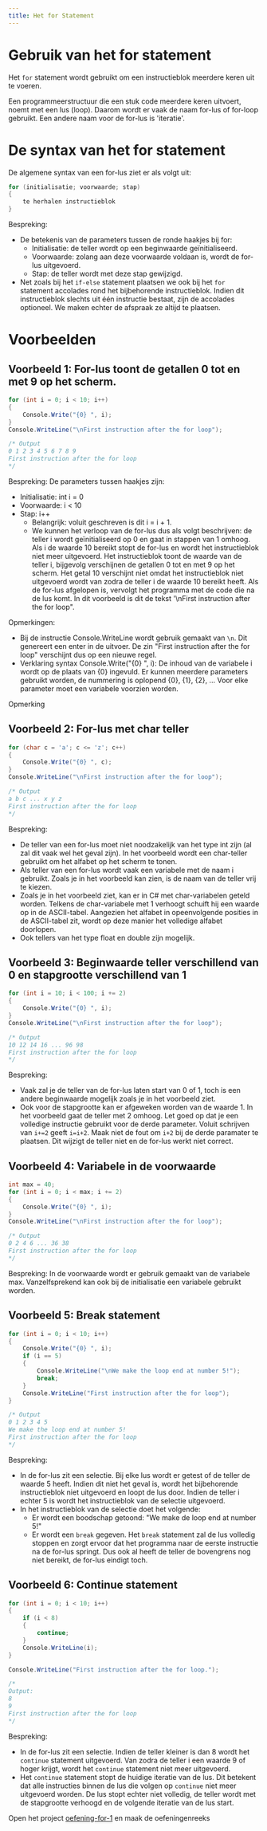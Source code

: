 ```yaml
---
title: Het for Statement
---
```


# Gebruik van het for statement

Het `for` statement wordt gebruikt om een instructieblok meerdere keren uit te voeren.

Een programmeerstructuur die een stuk code meerdere keren uitvoert, noemt met een lus (loop). Daarom wordt er vaak de naam for-lus of for-loop gebruikt. Een andere naam voor de for-lus is 'iteratie'.

# De syntax van het for statement

De algemene syntax van een for-lus ziet er als volgt uit:

```csharp
for (initialisatie; voorwaarde; stap)
{
    te herhalen instructieblok
}
```

Bespreking:

* De betekenis van de parameters tussen de ronde haakjes bij for:
  - Initialisatie: de teller wordt op een beginwaarde geïnitialiseerd.
  - Voorwaarde: zolang aan deze voorwaarde voldaan is, wordt de for-lus uitgevoerd.
  - Stap: de teller wordt met deze stap gewijzigd.
* Net zoals bij het `if-else` statement plaatsen we ook bij het `for` statement accolades rond het bijbehorende instructieblok. Indien dit instructieblok slechts uit één instructie bestaat, zijn de accolades optioneel. We maken echter de afspraak ze altijd te plaatsen.

# Voorbeelden

## Voorbeeld 1: For-lus toont de getallen 0 tot en met 9 op het scherm.

```csharp
for (int i = 0; i < 10; i++)
{
    Console.Write("{0} ", i);
}
Console.WriteLine("\nFirst instruction after the for loop");

/* Output
0 1 2 3 4 5 6 7 8 9
First instruction after the for loop
*/
```
Bespreking:
De parameters tussen haakjes zijn:
* Initialisatie: int i = 0
* Voorwaarde: i < 10
* Stap: i++
    * Belangrijk: voluit geschreven is dit i = i + 1.
    * We kunnen het verloop van de for-lus dus als volgt beschrijven: de teller i wordt geïnitialiseerd op 0 en gaat in stappen van 1 omhoog. Als i de waarde 10 bereikt stopt de for-lus en wordt het instructieblok niet meer uitgevoerd.
Het instructieblok toont de waarde van de teller i, bijgevolg verschijnen de getallen 0 tot en met 9 op het scherm.
Het getal 10 verschijnt niet omdat het instructieblok niet uitgevoerd wordt van zodra de teller i de waarde 10 bereikt heeft.
Als de for-lus afgelopen is, vervolgt het programma met de code die na de lus komt. In dit voorbeeld is dit de tekst '\nFirst instruction after the for loop". 

Opmerkingen: 
* Bij de instructie Console.WriteLine wordt gebruik gemaakt van `\n`. Dit genereert een enter in de uitvoer. De zin "First instruction after the for loop" verschijnt dus op een nieuwe regel.
* Verklaring syntax Console.Write("{0} ", i): De inhoud van de variabele i wordt op de plaats van {0} ingevuld. 
Er kunnen meerdere parameters gebruikt worden, de nummering is oplopend {0}, {1}, {2}, ... Voor elke parameter moet een variabele voorzien worden.

Opmerking

## Voorbeeld 2: For-lus met char teller

```csharp
for (char c = 'a'; c <= 'z'; c++)
{
    Console.Write("{0} ", c);
}
Console.WriteLine("\nFirst instruction after the for loop");

/* Output
a b c ... x y z
First instruction after the for loop
*/
```
Bespreking:
* De teller van een for-lus moet niet noodzakelijk van het type int zijn (al zal dit vaak wel het geval zijn). In het voorbeeld wordt een char-teller gebruikt om het alfabet op het scherm te tonen.
* Als teller van een for-lus wordt vaak een variabele met de naam i gebruikt. Zoals je in het voorbeeld kan zien, is de naam van de teller vrij te kiezen.
* Zoals je in het voorbeeld ziet, kan er in C# met char-variabelen geteld worden. Telkens de char-variabele met 1 verhoogt schuift hij een waarde op in de ASCII-tabel. Aangezien het alfabet in opeenvolgende posities in de ASCII-tabel zit, wordt op deze manier het volledige alfabet doorlopen.
* Ook tellers van het type float en double zijn mogelijk.

## Voorbeeld 3: Beginwaarde teller verschillend van 0 en stapgrootte verschillend van 1

```csharp
for (int i = 10; i < 100; i += 2)
{
    Console.Write("{0} ", i);
}
Console.WriteLine("\nFirst instruction after the for loop");

/* Output
10 12 14 16 ... 96 98
First instruction after the for loop
*/
```

Bespreking:
* Vaak zal je de teller van de for-lus laten start van 0 of 1, toch is een andere beginwaarde mogelijk zoals je in het voorbeeld ziet.
* Ook voor de stapgrootte kan er afgeweken worden van de waarde 1. In het voorbeeld gaat de teller met 2 omhoog. Let goed op dat je een volledige instructie gebruikt voor de derde parameter. Voluit schrijven van `i+=2` geeft `i=i+2`. Maak niet de fout om `i+2` bij de derde paramater te plaatsen. Dit wijzigt de teller niet en de for-lus werkt niet correct.

## Voorbeeld 4: Variabele in de voorwaarde

```csharp
int max = 40;
for (int i = 0; i < max; i += 2)
{
    Console.Write("{0} ", i);
}
Console.WriteLine("\nFirst instruction after the for loop");

/* Output
0 2 4 6 ... 36 38
First instruction after the for loop
*/
```

Bespreking:
In de voorwaarde wordt er gebruik gemaakt van de variabele max. Vanzelfsprekend kan ook bij de initialisatie een variabele gebruikt worden.

## Voorbeeld 5: Break statement

```csharp
for (int i = 0; i < 10; i++)
{
    Console.Write("{0} ", i);
    if (i == 5)
    {
        Console.WriteLine("\nWe make the loop end at number 5!");
        break;
    }
    Console.WriteLine("First instruction after the for loop");
}

/* Output
0 1 2 3 4 5
We make the loop end at number 5!
First instruction after the for loop
*/
```
Bespreking:
* In de for-lus zit een selectie. Bij elke lus wordt er getest of de teller de waarde 5 heeft. Indien dit niet het geval is, wordt het bijbehorende instructieblok niet uitgevoerd en loopt de lus door. Indien de teller i echter 5 is wordt het instructieblok van de selectie uitgevoerd.
* In het instructieblok van de selectie doet het volgende:
    * Er wordt een boodschap getoond: "We make de loop end at number 5!"
    * Er wordt een `break` gegeven. Het `break` statement zal de lus volledig stoppen en zorgt ervoor dat het programma naar de eerste instructie na de for-lus springt. Dus ook al heeft de teller de bovengrens nog niet bereikt, de for-lus eindigt toch.

## Voorbeeld 6: Continue statement

```csharp
for (int i = 0; i < 10; i++)
{
    if (i < 8)
    {
        continue;
    }
    Console.WriteLine(i);
}

Console.WriteLine("First instruction after the for loop.");

/*
Output:
8
9
First instruction after the for loop
*/
```

Bespreking:
* In de for-lus zit een selectie. Indien de teller kleiner is dan 8 wordt het `continue` statement uitgevoerd. Van zodra de teller i een waarde 9 of hoger krijgt, wordt het `continue` statement niet meer uitgevoerd.
* Het `continue` statement stopt de huidige iteratie van de lus. Dit betekent dat alle instructies binnen de lus die volgen op `continue` niet meer uitgevoerd worden. De lus stopt echter niet volledig, de teller wordt met de stapgrootte verhoogd en de volgende iteratie van de lus start.

<div class="note oefening">
    <p>Open het project <a href="https://github.com/sma-it/oefening-for-1">oefening-for-1</a> en maak de oefeningenreeks</p>
</div>
